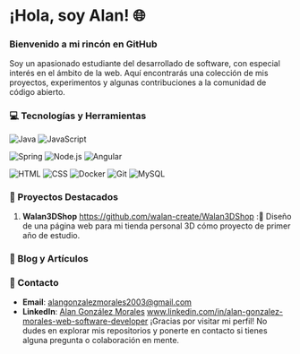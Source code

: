 # ¡Hola, soy Alan! 🌐

### Bienvenido a mi rincón en GitHub
Soy un apasionado estudiante del desarrollado de software, con especial interés en el ámbito de la web. Aquí encontrarás una colección de mis proyectos, experimentos y algunas contribuciones a la comunidad de código abierto.

### 💻 Tecnologías y Herramientas

<p align="left"> 
  <img src="https://img.shields.io/badge/Java-ED8B00?style=for-the-badge&logo=openjdk&logoColor=white" alt="Java"/>  
  <img src="https://img.shields.io/badge/JavaScript-323330?style=for-the-badge&logo=javascript&logoColor=F7DF1E" alt="JavaScript"/>
</p>

<p align="left">
  <img src="https://img.shields.io/badge/Spring-6DB33F?style=for-the-badge&logo=spring&logoColor=white" alt="Spring"/>
  <img src="https://img.shields.io/badge/Node.js-43853D?style=for-the-badge&logo=node.js&logoColor=white" alt="Node.js"/>
  <img src="https://img.shields.io/badge/Angular-DD0031?style=for-the-badge&logo=angular&logoColor=white" alt="Angular"/>
</p>

<p align="left">
  <img src="https://img.shields.io/badge/HTML-E34F26?style=for-the-badge&logo=html5&logoColor=white" alt="HTML"/>
  <img src="https://img.shields.io/badge/CSS-1572B6?style=for-the-badge&logo=css3&logoColor=white" alt="CSS"/>
  <img src="https://img.shields.io/badge/Docker-2496ED?style=for-the-badge&logo=docker&logoColor=white" alt="Docker"/>
  <img src="https://img.shields.io/badge/Git-F05032?style=for-the-badge&logo=git&logoColor=white" alt="Git"/>
  <img src="https://img.shields.io/badge/MySQL-4479A1?style=for-the-badge&logo=mysql&logoColor=white" alt="MySQL"/>


### 🌟 Proyectos Destacados
1. **Walan3DShop** https://github.com/walan-create/Walan3DShop :🏫 Diseño de una página web para mi tienda personal 3D cómo proyecto de primer año de estudio.

### 📝 Blog y Artículos

### 💬 Contacto
- **Email**: [alangonzalezmorales2003@gmail.com](mailto:alangonzalezmorales2003@gmail.com)
- **LinkedIn**: [Alan González Morales](www.linkedin.com/in/alan-gonzalez-morales-web-software-developer)
<a>www.linkedin.com/in/alan-gonzalez-morales-web-software-developer</a>
¡Gracias por visitar mi perfil! No dudes en explorar mis repositorios y ponerte en contacto si tienes alguna pregunta o colaboración en mente.
